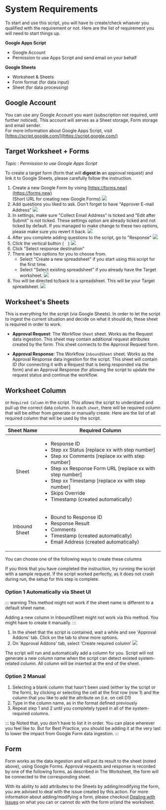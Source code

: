 # System Requirements
To start and use this script, you will have to create/check whaever you qualified with the requirement or not. Here are the list of requirement you will need to start things up.

**Google Apps Script**
- Google Account
- Permission to use Apps Script and send email on your behalf

**Google Sheets**
- Worksheet & Sheets
- Form format (for data input)
- Sheet (for data processing)

## Google Account
You can use any Google Account you want (subscription not required, until further noticed). This account will serves as a Sheet storage, Form storage and email sender.<br>
For more information about Google Apps Script, visit [https://script.google.com/](https://script.google.com/)

## Target Worksheet + Forms
*Topic : Permission to use Google Apps Script*

To create a target form (form that will **digest in** an approval request) and link it to Google Sheets, please carefully follow the instruction.

1. Create a new Google Form by vising [https://forms.new](https://forms.new)<br>
(Short URL for creating new Google Forms)
![](./src/forms1.png)
2. Add questions you liked to ask. Don't forget to have "Approver E-mail Address"
![](./src/forms2.png)
3. In settings, make sure "Collect Email Address" is ticked and "Edit after Submit" is not ticked. These settings option are already ticked and not ticked by default. If you managed to make change to these two options, please make sure you revert it back.
![](./src/forms3.png)
4. After you complete adding questions to the script, go to "Response"
![](./src/forms4.png)
5. Click the vertical button (<img src="./src/outline_more_vert_black_24dp.png" style="height:1em">)
![](./src/forms5.png)
6. Click "Select response destination"
7. There are two options for you to choose from.
    - Select "Create a new spreadsheet" if you start using this script for the first time.
    - Select "Select existing spreadsheet" if you already have the Target worksheet.
![](./src/forms6.png)
8. You will be directed to/back to a spreadsheet. This will be your Target spreadsheet.
![](./src/sheets1.png)

## Worksheet's Sheets
This is everything for the script (via Google Sheets). In order to let the script to ingest the current situation and decide on what it should do, these sheet is required in order to work.

- **Approval Request**: The Workflow `Sheet` sheet.
Works as the Request data ingestion. This sheet may contain additional request attributes created by the form. This sheet connects to the Approval Request form.

- **Approval Response**: The Workflow `InboundSheet` sheet.
Works as the Approval Response data ingestion for the script. This sheet will contain ID (for connecting it with a Request that is being responded via the form) and an Approval Response (for allowing the script to update the request status and continue the workflow.

## Worksheet Column
or `Required Column` in the script. This allows the script to understand and pull up the correct data column. In each `sheet`, there will be required column that will be either from generate or manually create. Here are the list of all required column that will be used by the script.

|Sheet Name|Required Column|
|:-:|-|
|Sheet|<ul><li> Response ID</li><li> Step xx Status [replace xx with step number]</li><li> Step xx Comments [replace xx with step number]</li><li> Step xx Response Form URL [replace xx with step number]</li><li> Step xx Timestamp [replace xx with step number]</li><li> Skips Override</li><li> Timestamp (created automatically)</li></ul>|
|Inbound Sheet|<ul><li>Bound to Response ID</li><li>Response Result</li><li>Comments</li><li>Timestamp (created automatically)</li><li>Email Address (created automatically)</li></ul>|

You can choose one of the following ways to create these columns

If you think that you have completed the instruction, try running the script with a sample request. If the script worked perfectly, as it does not crash during run, the setup for this step is complete.

### Option 1 Automatically via Sheet UI
::: warning
This method might not work if the sheet name is different to a default sheet name.

Adding a new column in InboundSheet might not work via this method.
You might have to create it manually.
:::

1. In the sheet that the script is contained, wait a while and see 'Approval Addons' tab. Click on the tab to show more options.
2. On 'Approval Addons' tab, select 'Create required column'
![](./src/image_required_column.png)

The script will run and automatically add a column for you. Script will not generate a new column name when the script can detect existed system-related column. All column will be inserted at the end of the sheet.

### Option 2 Manual
1. Selecting a blank column that hasn't been used (either by the script or the form), by clicking or selecting the cell at the first row (row 1) and the column that you like to add the attribute on (i.e. on cell D1)
2. Type in the column name, as in the format defined previously
3. Repeat step 1 and 2 until you completely typed in all of the system-required columns.

::: tip
Noted that, you don't have to list it in order. You can place wherever you feel like to. But for Best Practice, you should be adding it at the very last to lower the impact from Google Form data ingestion.
:::

## Form
Form works as the data ingestion and will put its result to the sheet (noted above), using Google Forms. Approval requests and response is recorded by one of the following forms, as described in The Worksheet, the form will be connected to the corresponding sheet.

With its ability to add attributes to the Sheets by adding/modifying the form, you are advised to deal with the issue created by this action. For more information about adding/modifying a form, please checkout [Dealing with Issues](../../maintain/) on what you can or cannot do with the form or/and the worksheet.
